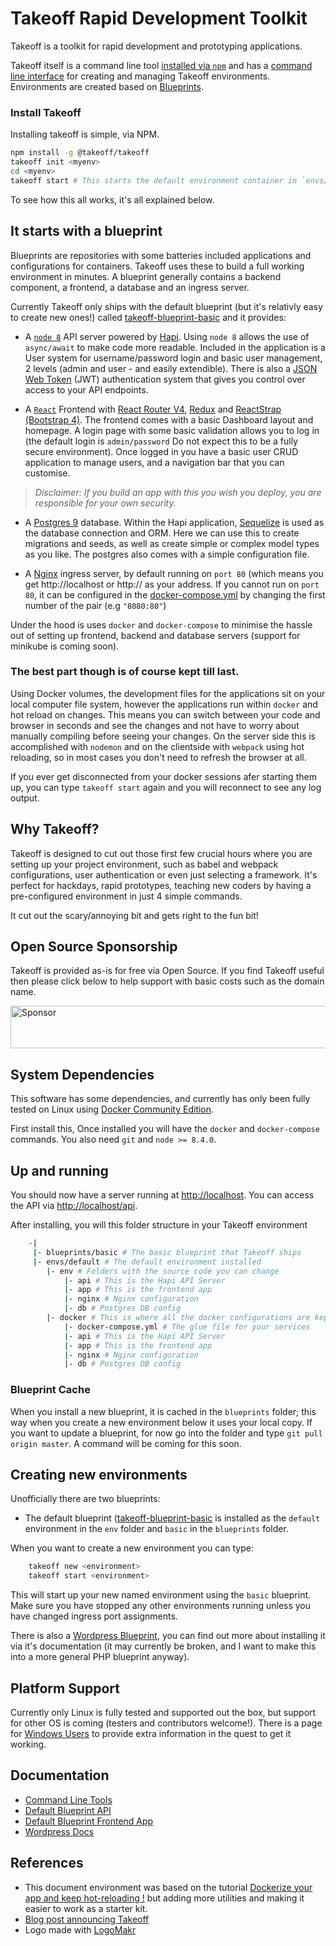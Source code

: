 # Takeoff Rapid Development Toolkit

Takeoff is a toolkit for rapid development and prototyping applications.

Takeoff itself is a command line tool [installed via `npm`](https://www.npmjs.com/package/@takeoff/takeoff) and has a [command line interface](docs/command-line.md) for creating and managing Takeoff environments.  Environments are created based on [Blueprints](docs/blueprints.md).

### Install Takeoff

Installing takeoff is simple, via NPM.

```bash
npm install -g @takeoff/takeoff
takeoff init <myenv>
cd <myenv>
takeoff start # This starts the default environment container in `envs/default`
```

To see how this all works, it's all explained below.

## It starts with a blueprint

Blueprints are repositories with some batteries included applications and configurations for containers. Takeoff uses these to build a full working environment in minutes.  A blueprint generally contains a backend component, a frontend, a database and an ingress server.

Currently Takeoff only ships with the default blueprint (but it's relativly easy to create new ones!) called [takeoff-blueprint-basic](https://github.com/takeoff-env/takeoff-blueprint-basic) and it provides:

* A [`node 8`](https://nodejs.org) API server powered by [Hapi](https://hapijs.com/).  Using `node 8` allows the use of `async/await` to make code more readable.  Included in the application is a User system for username/password login and basic user management, 2 levels (admin and user - and easily extendible). There is also a [JSON Web Token](https://jwt.io/) (JWT) authentication system that gives you control over access to your API endpoints.

* A [`React`](https://reactjs.org/) Frontend with [React Router V4](https://github.com/ReactTraining/react-router), [Redux](https://redux.js.org/) and [ReactStrap (Bootstrap 4)](https://reactstrap.github.io/). The frontend comes with a basic Dashboard layout and homepage.  A login page with some basic validation allows you to log in (the default login is `admin/password` Do not expect this to be a fully secure environment). Once logged in you have a basic user CRUD application to manage users, and a navigation bar that you can customise.

> *Disclaimer: If you build an app with this you wish you deploy, you are responsible for your own security.*

* A [Postgres 9](https://www.postgresql.org/) database.  Within the Hapi application, [Sequelize](http://docs.sequelizejs.com/) is used as the database connection and ORM. Here we can use this to create migrations and seeds, as well as create simple or complex model types as you like.  The postgres also comes with a simple configuration file.

* A [Nginx](https://nginx.org) ingress server, by default running on `port 80` (which means you get http://localhost or http://<your local host name> as your address. If you cannot run on `port 80`, it can be configured in the [docker-compose.yml](https://github.com/takeoff-env/takeoff-blueprint-basic/blob/master/docker/docker-compose.yml#L12) by changing the first number of the pair (e.g `"8080:80"`)

Under the hood is uses `docker` and `docker-compose` to minimise the hassle out of setting up frontend, backend and database servers (support for minikube is coming soon). 

### The best part though is of course kept till last.

Using Docker volumes, the development files for the applications sit on your local computer file system, however the applications run within `docker` and hot reload on changes.  This means you can switch between your code and browser in seconds and see the changes and not have to worry about manually compiling before seeing your changes.  On the server side this is accomplished with `nodemon` and on the clientside with `webpack` using hot reloading, so in most cases you don't need to refresh the browser at all.

If you ever get disconnected from your docker sessions afer starting them up, you can type `takeoff start` again and you will reconnect to see any log output.

## Why Takeoff?

Takeoff is designed to cut out those first few crucial hours where you are setting up your project environment, such as babel and webpack configurations, user authentication or even just selecting a framework.  It's perfect for hackdays, rapid prototypes, teaching new coders by having a pre-configured environment in just 4 simple commands.

It cut out the scary/annoying bit and gets right to the fun bit!

## Open Source Sponsorship

Takeoff is provided as-is for free via Open Source.  If you find Takeoff useful then please click below to help support with basic costs such as the domain name.

<a target='_blank' rel='nofollow' href='https://app.codesponsor.io/link/T2c5nPhtAEam9Py2cKQFyiFS/takeoff-env/takeoff'>
  <img alt='Sponsor' width='888' height='68' src='https://app.codesponsor.io/embed/T2c5nPhtAEam9Py2cKQFyiFS/takeoff-env/takeoff.svg' />
</a>

## System Dependencies

This software has some dependencies, and currently has only been fully tested on Linux using [Docker Community Edition](https://www.docker.com/community-edition).

First install this, Once installed you will have the `docker` and `docker-compose` commands. You also need `git` and `node >= 8.4.0`.

## Up and running

You should now have a server running at [http://localhost](http://localhost). You can access the API via [http://localhost/api](http://localhost/api).

After installing, you will this folder structure in your Takeoff environment

```bash
    -|
     |- blueprints/basic # The basic blueprint that Takeoff ships
     |- envs/default # The default environment installed
        |- env # Folders with the source code you can change
            |- api # This is the Hapi API Server
            |- app # This is the frontend app
            |- nginx # Nginx configuration
            |- db # Postgres DB config
        |- docker # This is where all the docker configurations are kept
            |- docker-compose.yml # The glue file for your services
            |- api # This is the Hapi API Server
            |- app # This is the frontend app
            |- nginx # Nginx configuration
            |- db # Postgres DB config
```

### Blueprint Cache

When you install a new blueprint, it is cached in the `blueprints` folder; this way when you create a new environment below it uses your local copy.  If you want to update a blueprint, for now go into the folder and type `git pull origin master`. A command will be coming for this soon.

## Creating new environments

Unofficially there are two blueprints:

* The default blueprint ([takeoff-blueprint-basic](https://github.com/takeoff-env/takeoff-blueprint-basic) is installed as the `default` environment in the `env` folder and `basic` in the `blueprints` folder.

When you want to create a new environment you can type:

```bash
    takeoff new <environment>
    takeoff start <environment>
```

This will start up your new named environment using the `basic` blueprint.  Make sure you have stopped any other environments running unless you have changed ingress port assignments.

There is also a [Wordpress Blueprint](https://github.com/takeoff-env/takeoff-blueprint-wordpress), you can find out more about installing it via it's documentation (it may currently be broken, and I want to make this into a more general PHP blueprint anyway).

## Platform Support

Currently only Linux is fully tested and supported out the box, but support for other OS is coming (testers and contributors welcome!). There is a page for [Windows Users](docs/windows-setup.md) to provide extra information in the quest to get it working.

## Documentation

* [Command Line Tools](docs/command-line.md)
* [Default Blueprint API](https://github.com/takeoff-env/takeoff-blueprint-basic/blob/master/env/api/README.md)
* [Default Blueprint Frontend App](https://github.com/takeoff-env/takeoff-blueprint-basic/blob/master/env/app/README.md)
* [Wordpress Docs](https://github.com/takeoff-env/takeoff-blueprint-wordpress/blob/master/README.md)


## References

* This document environment was based on the tutorial [Dockerize your app and keep hot-reloading !](https://blog.bam.tech/developper-news/dockerize-your-app-and-keep-hot-reloading) but adding more utilities and making it easier to work as a starter kit.
* [Blog post announcing Takeoff](https://medium.com/@tanepiper/takeoff-a-rapid-development-environment-designed-for-hack-days-9a45ae891366)
* Logo made with [LogoMakr](http://logomakr.com)
